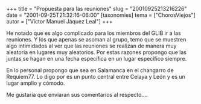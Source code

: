 +++
title = "Propuesta para las reuniones"
slug = "20010925213216226"
date = "2001-09-25T21:32:16-06:00"
[taxonomies]
tema = ["ChorosViejos"]
autor = ["Víctor Manuel Jáquez Leal"]
+++

He notado que es algo complicado para los miembros del GLIB ir a las
reuniones. Y los que apenas se asoman al grupo, temo que se muestren
algo intimidados al ver que las reuniones se realizan de manera muy
aleatoria en lugares muy aleatorios. Por estas razones propongo que las
juntas se hagan en una fecha específica en un lugar específico siempre.

En lo personal propongo que sea en Salamanca en el changarro de
Requiem77. Lo digo por es un punto central entre Celaya y León y es un
lugar amplio y cómodo.

Me gustaría que enviaran sus comentarios al respecto....
